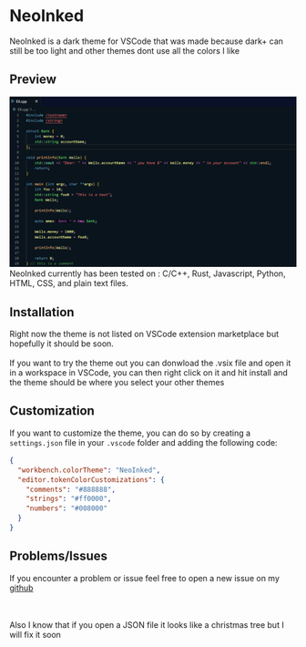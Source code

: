 # NeoInked

NeoInked is a dark theme for VSCode that was made because dark+ can still be too light and other themes dont use all the colors I like

## Preview

![NeoInked Theme Preview](images/file_cpp_preview.png)
NeoInked currently has been tested on : C/C++, Rust, Javascript, Python, HTML, CSS, and plain text files.

## Installation
Right now the theme is not listed on VSCode extension marketplace but hopefully it should be soon. <br>
<br>
If you want to try the theme out you can donwload the .vsix file and open it in a workspace in VSCode, you can then right click on it and hit install and the theme should be where you select your other themes

<!-- Alternatively, you can download the extension from the [Visual Studio Code Marketplace](https://marketplace.visualstudio.com/items?itemName=your-username.NeoInked) and install it manually. -->



## Customization

If you want to customize the theme, you can do so by creating a `settings.json` file in your `.vscode` folder and adding the following code:

```json
{
  "workbench.colorTheme": "NeoInked",
  "editor.tokenColorCustomizations": {
    "comments": "#888888",
    "strings": "#ff0000",
    "numbers": "#008000"
  }
}
```

## Problems/Issues
If you encounter a problem or issue feel free to open a new issue on my [github](https://github.com/Lamperr/NeoInked/issues) 

<br><br>
Also I know that if you open a JSON file it looks like a christmas tree but I will fix it soon